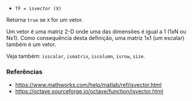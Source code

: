 * `TF = isvector (X)`

Retorna `true` se `X` for um vetor.

Um vetor é uma matriz 2-D onde uma das dimensões é igual a 1 (1xN ou Nx1). Como consequência desta definição, uma matriz 1x1 (um escalar) também é um vetor.

Veja também: `isscalar`, `ismatrix`, `iscolumn`, `isrow`, `size`.

### Referências

* https://www.mathworks.com/help/matlab/ref/isvector.html
* https://octave.sourceforge.io/octave/function/isvector.html
